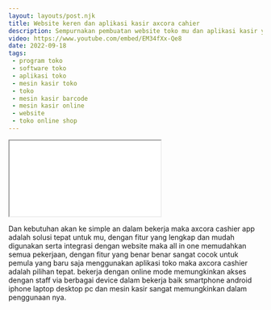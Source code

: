 ```yaml
---
layout: layouts/post.njk
title: Website keren dan aplikasi kasir axcora cahier
description: Sempurnakan pembuatan website toko mu dan aplikasi kasir yang mudah digunakan plus laporan lengkap
video: https://www.youtube.com/embed/EM34fXx-Qe8
date: 2022-09-18
tags:
 - program toko
 - software toko
 - aplikasi toko
 - mesin kasir toko
 - toko
 - mesin kasir barcode
 - mesin kasir online
 - website
 - toko online shop
---
```


<div class="video">
<iframe src="{{video}}" title="{{description}}"></iframe>
</div>

Dan kebutuhan akan ke simple an dalam bekerja maka axcora cashier app adalah solusi tepat untuk mu, dengan fitur yang lengkap dan mudah digunakan serta integrasi dengan website maka all in one memudahkan semua pekerjaan, dengan fitur yang benar benar sangat cocok untuk pemula yang baru saja menggunakan aplikasi toko maka axcora cashier adalah pilihan tepat. bekerja dengan online mode memungkinkan akses dengan staff via berbagai device dalam bekerja baik smartphone android iphone laptop desktop pc dan mesin kasir sangat memungkinkan dalam penggunaan nya.
